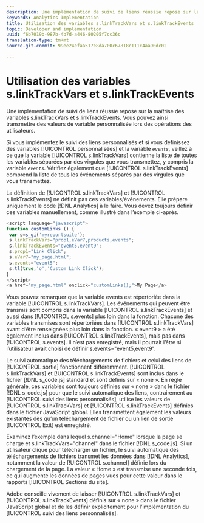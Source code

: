 ```yaml
---
description: Une implémentation de suivi de liens réussie repose sur la maîtrise des variables s.linkTrackVars et s.linkTrackEvents. Vous pouvez ainsi transmettre des valeurs de variable personnalisée lors des opérations des utilisateurs.
keywords: Analytics Implementation
title: Utilisation des variables s.linkTrackVars et s.linkTrackEvents
topic: Developer and implementation
uuid: f6b7019b-987b-4b7d-a446-80205f7cc36c
translation-type: tm+mt
source-git-commit: 99ee24efaa517e8da700c67818c111c4aa90dc02

---
```



# Utilisation des variables s.linkTrackVars et s.linkTrackEvents

Une implémentation de suivi de liens réussie repose sur la maîtrise des variables s.linkTrackVars et s.linkTrackEvents. Vous pouvez ainsi transmettre des valeurs de variable personnalisée lors des opérations des utilisateurs.

Si vous implémentez le suivi des liens personnalisés et si vous définissez des variables [!UICONTROL personnalisées] et la variable *`events`*, veillez à ce que la variable [!UICONTROL s.linkTrackVars] contienne la liste de toutes les variables séparées par des virgules que vous transmettez, y compris la variable *`events`*. Vérifiez également que [!UICONTROL s.linkTrackEvents] comprend la liste de tous les événements séparés par des virgules que vous transmettez.

La définition de [!UICONTROL s.linkTrackVars] et [!UICONTROL s.linkTrackEvents] ne définit pas ces variables/événements. Elle prépare uniquement le code [!DNL Analytics] à le faire. Vous devez toujours définir ces variables manuellement, comme illustré dans l’exemple ci-après.

```js
<script language="javascript"> 
function customLinks () { 
 var s=s_gi('myreportsuite'); 
 s.linkTrackVars="prop1,eVar7,products,events"; 
 s.linkTrackEvents="event5,event9"; 
 s.prop1="Link Click"; 
 s.eVar7="my_page.html"; 
 s.events="event5"; 
 s.tl(true,'o','Custom Link Click'); 
} 
</script> 
<a href="my_page.html" onclick="customLinks();">My Page</a> 
```

Vous pouvez remarquer que la variable events est répertoriée dans la variable [!UICONTROL s.linkTrackVars]. Les événements qui peuvent être transmis sont compris dans la variable [!UICONTROL s.linkTrackEvents] et aussi dans [!UICONTROL s.events] plus loin dans la fonction. Chacune des variables transmises sont répertoriées dans [!UICONTROL s.linkTrackVars] avant d’être renseignées plus loin dans la fonction. « event9 » a été également inclus dans [!UICONTROL s.linkTrackEvents], mais pas dans [!UICONTROL s.events]. Il n’est pas enregistré, mais il pourrait l’être si l’utilisateur avait choisi de définir s.events="event5,event9".

Le suivi automatique des téléchargements de fichiers et celui des liens de [!UICONTROL sortie] fonctionnent différemment. [!UICONTROL s.linkTrackVars] et [!UICONTROL s.linkTrackEvents] sont inclus dans le fichier [!DNL s_code.js] standard et sont définis sur « none ». En règle générale, ces variables sont toujours définies sur « none » dans le fichier [!DNL s_code.js] pour que le suivi automatique des liens, contrairement au [!UICONTROL suivi des liens personnalisés], utilise les valeurs de [!UICONTROL s.linkTrackVars] et [!UICONTROL s.linkTrackEvents] définies dans le fichier JavaScript global. Elles transmettent également les valeurs existantes dès qu’un téléchargement de fichier ou un lien de sortie [!UICONTROL Exit] est enregistré.

Examinez l’exemple dans lequel s.channel="Home" lorsque la page se charge et s.linkTrackVars="channel" dans le fichier [!DNL s_code.js]. Si un utilisateur clique pour télécharger un fichier, le suivi automatique des téléchargements de fichiers transmet les données dans [!DNL Analytics], notamment la valeur de [!UICONTROL s.channel] définie lors du chargement de la page. La valeur « Home » est transmise une seconde fois, ce qui augmente les données de pages vues pour cette valeur dans le rapports [!UICONTROL Sections du site].

Adobe conseille vivement de laisser [!UICONTROL s.linkTrackVars] et [!UICONTROL s.linkTrackEvents] définis sur « none » dans le fichier JavaScript global et de les définir explicitement pour l’implémentation du [!UICONTROL suivi des liens personnalisés].
